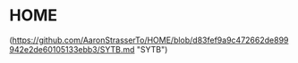 # HOME
(https://github.com/AaronStrasserTo/HOME/blob/d83fef9a9c472662de899942e2de60105133ebb3/SYTB.md "SYTB")
